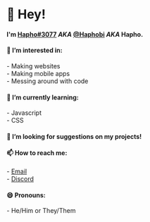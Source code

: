 <h1>👋 Hey!</h1>
<h4>I'm <a href="https://discord.gg/XVWeU98fR3">Hapho#3077</a> <i>AKA</i> <a href="https://github.com/Haphobi">@Haphobi</a> <i>AKA</i> Hapho.</h4>

<h4>👀 I’m interested in:</h4>
- Making websites
<br/>
- Making mobile apps
<br/>
- Messing around with code
<h4>🌱 I’m currently learning:</h4>
- Javascript
<br/>
- CSS
<h4>👯 I’m looking for suggestions on my projects!</h4>
<h4>📫 How to reach me:</h4>
- <a href="mailto:haphosm@gmail.com">Email</a>
<br/>
- <a href="https://discord.gg/XVWeU98fR3">Discord</a>
<h4>😄 Pronouns:</h4>
- He/Him or They/Them


<!---
Haphobi/Haphobi is a ✨ special ✨ repository because its `README.md` (this file) appears on your GitHub profile.
You can click the Preview link to take a look at your changes.
--->


<!--
**Haphobi/Haphobi** is a ✨ _special_ ✨ repository because its `README.md` (this file) appears on your GitHub profile.

Here are some ideas to get you started:

- 🔭 I’m currently working on ...
- 🌱 I’m currently learning ...
- 👯 I’m looking to collaborate on ...
- 🤔 I’m looking for help with ...
- 💬 Ask me about ...
- 📫 How to reach me: ...
- 😄 Pronouns: ...
- ⚡ Fun fact: ...
-->

